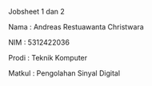 Jobsheet 1 dan 2

Nama : Andreas Restuawanta Christwara

NIM : 5312422036

Prodi : Teknik Komputer

Matkul : Pengolahan Sinyal Digital
